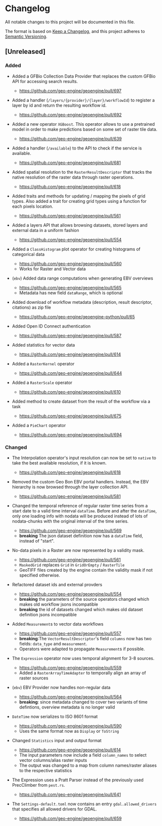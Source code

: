# Changelog

All notable changes to this project will be documented in this file.

The format is based on [Keep a Changelog](https://keepachangelog.com/en/1.0.0/),
and this project adheres to [Semantic Versioning](https://semver.org/spec/v2.0.0.html).

## [Unreleased]

### Added

- Added a GFBio Collection Data Provider that replaces the custom GFBio API for accessing search results.

  - https://github.com/geo-engine/geoengine/pull/697

- Added a handler (`/layers/{provider}/{layer}/workflowId`) to register a layer by id and return the resulting workflow id.

  - https://github.com/geo-engine/geoengine/pull/692

- Added a new operator `XGBoost`. This operator allows to use a pretrained model in order to make predictions based on some set of raster tile data.

  - https://github.com/geo-engine/geoengine/pull/639

- Added a handler (`/available`) to the API to check if the service is available.

  - https://github.com/geo-engine/geoengine/pull/681

- Added spatial resolution to the `RasterResultDescriptor` that tracks the native resolution of the raster data through raster operations.

  - https://github.com/geo-engine/geoengine/pull/618

- Added traits and methods for updating / mapping the pixels of grid types. Also added a trait for creating grid types using a function for each pixels location.

  - https://github.com/geo-engine/geoengine/pull/561

- Added a layers API that allows browsing datasets, stored layers and external data in a uniform fashion

  - https://github.com/geo-engine/geoengine/pull/554

- Added a `ClassHistogram` plot operator for creating histograms of categorical data

  - https://github.com/geo-engine/geoengine/pull/560
  - Works for Raster and Vector data

- (`ebv`) Added data range computations when generating EBV overviews

  - https://github.com/geo-engine/geoengine/pull/565
  - Metadata has new field `dataRange`, which is optional

- Added download of workflow metadata (description, result descriptor, citations) as zip file

  - https://github.com/geo-engine/geoengine-python/pull/65

- Added Open ID Connect authentication

  - https://github.com/geo-engine/geoengine/pull/587

- Added statistics for vector data

  - https://github.com/geo-engine/geoengine/pull/614

- Added a `RasterKernel` operator

  - https://github.com/geo-engine/geoengine/pull/644

- Added a `RasterScale` operator

  - https://github.com/geo-engine/geoengine/pull/610

- Added method to create dataset from the result of the workflow via a task

  - https://github.com/geo-engine/geoengine/pull/675

- Added a `PieChart` operator

  - https://github.com/geo-engine/geoengine/pull/694

### Changed

- The Interpolation operator's input resolution can now be set to `native` to take the best available resolution, if it is known.

  - https://github.com/geo-engine/geoengine/pull/618

- Removed the custom Geo Bon EBV portal handlers. Instead, the EBV hierarchy is now browsed through the layer collection API.

  - https://github.com/geo-engine/geoengine/pull/581

- Changed the temporal reference of regular raster time series from a start date to a valid time interval `dataTime`. Before and after the `dataTime`, only one loading info with nodata will be produced instead of lots of nodata-chunks with the original interval of the time series.

  - https://github.com/geo-engine/geoengine/pull/569
  - **breaking** The json dataset definition now has a `dataTime` field, instead of "start".

- No-data pixels in a Raster are now represented by a validity mask.

  - https://github.com/geo-engine/geoengine/pull/561
  - `MaskedGrid` replaces `Grid` in `GridOrEmpty` / `RasterTile`
  - GeoTIFF files created by the engine contain the validity mask if not specified otherwise.

- Refactored dataset ids and external provders

  - https://github.com/geo-engine/geoengine/pull/554
  - **breaking** the parameters of the source operators changed which makes old workflow jsons incompatible
  - **breaking** the id of datasets changed which makes old dataset definition jsons incompatible

- Added `Measurement`s to vector data workflows

  - https://github.com/geo-engine/geoengine/pull/557
  - **breaking**:The `VectorResultDescriptor`'s field `columns` now has two fields: `data_type` and `measurement`.
  - Operators were adapted to propagate `Measurement`s if possible.

- The `Expression` operator now uses temporal alignment for 3-8 sources.

  - https://github.com/geo-engine/geoengine/pull/559
  - Added a `RasterArrayTimeAdapter` to temporally align an array of raster sources

- (`ebv`) EBV Provider now handles non-regular data

  - https://github.com/geo-engine/geoengine/pull/564
  - **breaking**: since metadata changed to cover two variants of time defintions, overview metadata is no longer valid

- `DateTime` now serializes to ISO 8601 format

  - https://github.com/geo-engine/geoengine/pull/590
  - Uses the same format now as `Display` or `ToString`

- Changed `Statistics` input and output format

  - https://github.com/geo-engine/geoengine/pull/614
  - The input parameters now include a field `column_names` to select vector columns/alias raster inputs
  - The output was changed to a map from column names/raster aliases to the respective statistics

- The Expression uses a Pratt Parser instead of the previously used PrecClimber from `pest.rs`.

  - https://github.com/geo-engine/geoengine/pull/641

- The `Settings-default.toml` now contains an entry `gdal.allowed_drivers` that specifies all allowed drivers for GDAL.

  - https://github.com/geo-engine/geoengine/pull/659

